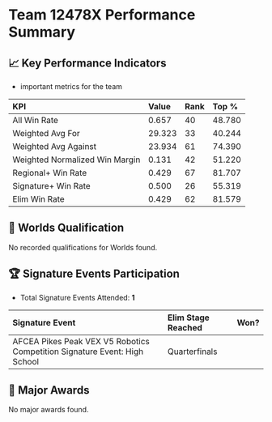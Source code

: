 # Team 12478X Performance Summary

## 📈 Key Performance Indicators
- important metrics for the team

| KPI | Value | Rank | Top % |
|:---|:-----|:----|:-----|
| All Win Rate | 0.657 | 40 | 48.780 |
| Weighted Avg For | 29.323 | 33 | 40.244 |
| Weighted Avg Against | 23.934 | 61 | 74.390 |
| Weighted Normalized Win Margin | 0.131 | 42 | 51.220 |
| Regional+ Win Rate | 0.429 | 67 | 81.707 |
| Signature+ Win Rate | 0.500 | 26 | 55.319 |
| Elim Win Rate | 0.429 | 62 | 81.579 |


## 🎯 Worlds Qualification
No recorded qualifications for Worlds found.

## 🏆 Signature Events Participation
- Total Signature Events Attended: **1**

| Signature Event | Elim Stage Reached | Won? |
|:----------------|:-------------------|:----|
| AFCEA Pikes Peak VEX V5 Robotics Competition Signature Event: High School | Quarterfinals |  |


## 🥇 Major Awards
No major awards found.
